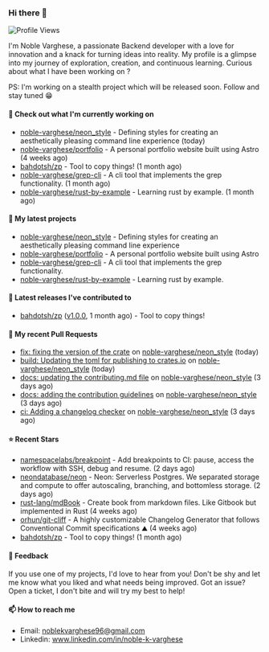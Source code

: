 ### Hi there 👋
![Profile Views](https://komarev.com/ghpvc/?username=noble-varghese&label=PROFILE+VIEWS)

I'm Noble Varghese, a passionate Backend developer with a love for innovation and a knack for turning ideas into reality. My profile is a glimpse into my journey of exploration, creation, and continuous learning. Curious about what I have been working on ?

PS: I'm working on a stealth project which will be released soon. Follow and stay tuned 😁

#### 👷 Check out what I'm currently working on

- [noble-varghese/neon_style](https://github.com/noble-varghese/neon_style) - Defining styles for creating an aesthetically pleasing command line experience (today)
- [noble-varghese/portfolio](https://github.com/noble-varghese/portfolio) - A personal portfolio website built using Astro (4 weeks ago)
- [bahdotsh/zp](https://github.com/bahdotsh/zp) - Tool to copy things! (1 month ago)
- [noble-varghese/grep-cli](https://github.com/noble-varghese/grep-cli) - A cli tool that implements the grep functionality. (1 month ago)
- [noble-varghese/rust-by-example](https://github.com/noble-varghese/rust-by-example) - Learning rust by example. (1 month ago)

#### 🌱 My latest projects

- [noble-varghese/neon_style](https://github.com/noble-varghese/neon_style) - Defining styles for creating an aesthetically pleasing command line experience
- [noble-varghese/portfolio](https://github.com/noble-varghese/portfolio) - A personal portfolio website built using Astro
- [noble-varghese/grep-cli](https://github.com/noble-varghese/grep-cli) - A cli tool that implements the grep functionality.
- [noble-varghese/rust-by-example](https://github.com/noble-varghese/rust-by-example) - Learning rust by example.

#### 🔭 Latest releases I've contributed to

- [bahdotsh/zp](https://github.com/bahdotsh/zp) ([v1.0.0](https://github.com/bahdotsh/zp/releases/tag/v1.0.0), 1 month ago) - Tool to copy things!

#### 🔨 My recent Pull Requests

- [fix: fixing the version of the crate](https://github.com/noble-varghese/neon_style/pull/23) on [noble-varghese/neon_style](https://github.com/noble-varghese/neon_style) (today)
- [build: Updating the toml for publishing to crates.io](https://github.com/noble-varghese/neon_style/pull/22) on [noble-varghese/neon_style](https://github.com/noble-varghese/neon_style) (today)
- [docs: updating the contributing.md file](https://github.com/noble-varghese/neon_style/pull/21) on [noble-varghese/neon_style](https://github.com/noble-varghese/neon_style) (3 days ago)
- [docs: adding the contribution guidelines](https://github.com/noble-varghese/neon_style/pull/20) on [noble-varghese/neon_style](https://github.com/noble-varghese/neon_style) (3 days ago)
- [ci: Adding a changelog checker](https://github.com/noble-varghese/neon_style/pull/19) on [noble-varghese/neon_style](https://github.com/noble-varghese/neon_style) (3 days ago)


#### ⭐ Recent Stars

- [namespacelabs/breakpoint](https://github.com/namespacelabs/breakpoint) - Add breakpoints to CI: pause, access the workflow with SSH, debug and resume. (2 days ago)
- [neondatabase/neon](https://github.com/neondatabase/neon) - Neon: Serverless Postgres. We separated storage and compute to offer autoscaling, branching, and bottomless storage. (2 days ago)
- [rust-lang/mdBook](https://github.com/rust-lang/mdBook) - Create book from markdown files. Like Gitbook but implemented in Rust (4 weeks ago)
- [orhun/git-cliff](https://github.com/orhun/git-cliff) - A highly customizable Changelog Generator that follows Conventional Commit specifications ⛰️  (4 weeks ago)
- [bahdotsh/zp](https://github.com/bahdotsh/zp) - Tool to copy things! (1 month ago)

#### 💬 Feedback

If you use one of my projects, I'd love to hear from you! Don't be shy and let me know what you liked and what needs being improved. Got an issue? Open a ticket, I don't bite and will try my best to help!

#### 📫 How to reach me

- Email: noblekvarghese96@gmail.com
- Linkedin: www.linkedin.com/in/noble-k-varghese

